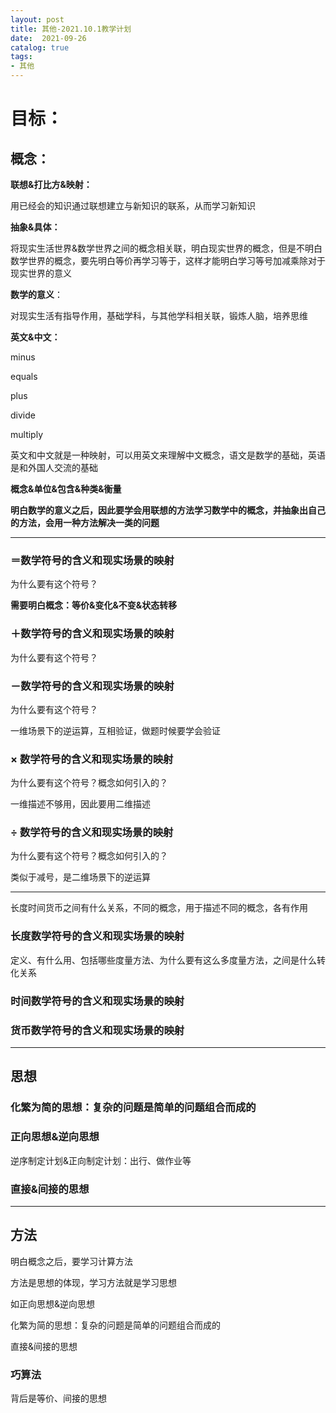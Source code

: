 ```yaml
---
layout: post
title: 其他-2021.10.1教学计划
date:  2021-09-26
catalog: true
tags:
- 其他
---
```

# 目标：

## 概念：

**联想&打比方&映射：**

用已经会的知识通过联想建立与新知识的联系，从而学习新知识

**抽象&具体：**

将现实生活世界&数学世界之间的概念相关联，明白现实世界的概念，但是不明白数学世界的概念，要先明白等价再学习等于，这样才能明白学习等号加减乘除对于现实世界的意义

**数学的意义**：

对现实生活有指导作用，基础学科，与其他学科相关联，锻炼人脑，培养思维

**英文&中文：**

minus

equals

plus

divide

multiply

英文和中文就是一种映射，可以用英文来理解中文概念，语文是数学的基础，英语是和外国人交流的基础

**概念&单位&包含&种类&衡量**

**明白数学的意义之后，因此要学会用联想的方法学习数学中的概念，并抽象出自己的方法，会用一种方法解决一类的问题**

----------

### ＝数学符号的含义和现实场景的映射

为什么要有这个符号？

**需要明白概念：等价&变化&不变&状态转移**



### ＋数学符号的含义和现实场景的映射

为什么要有这个符号？

### －数学符号的含义和现实场景的映射

为什么要有这个符号？

一维场景下的逆运算，互相验证，做题时候要学会验证

### × 数学符号的含义和现实场景的映射

为什么要有这个符号？概念如何引入的？

一维描述不够用，因此要用二维描述

### ÷ 数学符号的含义和现实场景的映射

为什么要有这个符号？概念如何引入的？

类似于减号，是二维场景下的逆运算

---------------

长度时间货币之间有什么关系，不同的概念，用于描述不同的概念，各有作用

### 长度数学符号的含义和现实场景的映射

定义、有什么用、包括哪些度量方法、为什么要有这么多度量方法，之间是什么转化关系

### 时间数学符号的含义和现实场景的映射

### 货币数学符号的含义和现实场景的映射

-------

## 思想

### 化繁为简的思想：复杂的问题是简单的问题组合而成的



### 正向思想&逆向思想

逆序制定计划&正向制定计划：出行、做作业等

### 直接&间接的思想



-----------

## 方法

明白概念之后，要学习计算方法

方法是思想的体现，学习方法就是学习思想

如正向思想&逆向思想

化繁为简的思想：复杂的问题是简单的问题组合而成的

直接&间接的思想

### 巧算法

背后是等价、间接的思想





